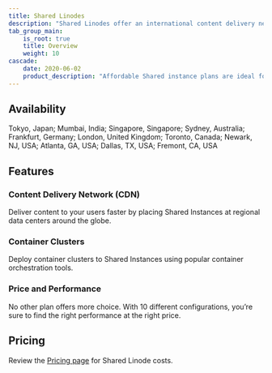 ```yaml
---
title: Shared Linodes
description: "Shared Linodes offer an international content delivery network (CDN) and the ability to use container clusters at the best price and performance."
tab_group_main:
    is_root: true
    title: Overview
    weight: 10
cascade:
    date: 2020-06-02
    product_description: "Affordable Shared instance plans are ideal for general workloads and include generous amounts of free bundled transfer."
---
```


## Availability

Tokyo, Japan; Mumbai, India; Singapore, Singapore; Sydney, Australia; Frankfurt, Germany; London, United Kingdom; Toronto, Canada; Newark, NJ, USA; Atlanta, GA, USA; Dallas, TX, USA; Fremont, CA, USA

## Features

### Content Delivery Network (CDN)

Deliver content to your users faster by placing Shared Instances at regional data centers around the globe.

### Container Clusters

Deploy container clusters to Shared Instances using popular container orchestration tools.

### Price and Performance

No other plan offers more choice. With 10 different configurations, you’re sure to find the right performance at the right price.

## Pricing

Review the [Pricing page](https://www.linode.com/pricing/#row--compute) for Shared Linode costs.
